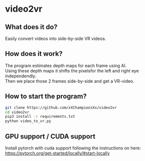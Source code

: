 # video2vr

## What does it do?

Easily convert videos into side-by-side VR videos.

## How does it work?

The program estimates depth maps for each frame using AI. \
Using these depth maps it shifts the pixelsfor the left and right eye independendly.\
Then we place those 2 frames side-by-side and get a VR-video.

## How to start the program?

```bash
git clone https://github.com/xXChampionsXx/video2vr
cd video2vr
pip3 install -r requirements.txt
python video_to_vr.py
```

## GPU support / CUDA support

Install pytorch with cuda support following the instructions on here: https://pytorch.org/get-started/locally/#start-locally
